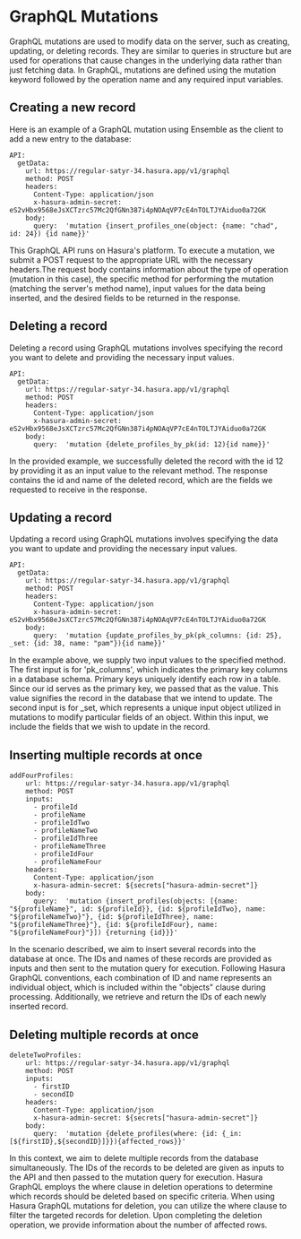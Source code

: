 # GraphQL Mutations

GraphQL mutations are used to modify data on the server, such as creating, updating, or deleting records. They are similar to queries in
structure but are used for operations that cause changes in the underlying data rather than just fetching data. In GraphQL, mutations are 
defined using the mutation keyword followed by the operation name and any required input variables. 

## Creating a new record

Here is an example of a GraphQL mutation using Ensemble as the client to add a new entry to the database:

```
API:
  getData:
    url: https://regular-satyr-34.hasura.app/v1/graphql
    method: POST
    headers:
      Content-Type: application/json
      x-hasura-admin-secret: eS2vHbx9568eJsXCTzrc57Mc2QfGNn387i4pNOAqVP7cE4nTOLTJYAiduo0a72GK
    body:
      query:  'mutation {insert_profiles_one(object: {name: "chad", id: 24}) {id name}}'
```

This GraphQL API runs on Hasura's platform. To execute a mutation, we submit a POST request to the appropriate URL with the necessary headers.The request body contains information about the type of operation (mutation in this case), the specific method for performing the mutation (matching the server's method name), input values for the data being inserted, and the desired fields to be returned in the response. 

## Deleting a record

Deleting a record using GraphQL mutations involves specifying the record you want to delete and providing the necessary input values. 

```
API:
  getData:
    url: https://regular-satyr-34.hasura.app/v1/graphql
    method: POST
    headers:
      Content-Type: application/json
      x-hasura-admin-secret: eS2vHbx9568eJsXCTzrc57Mc2QfGNn387i4pNOAqVP7cE4nTOLTJYAiduo0a72GK
    body:
      query:  'mutation {delete_profiles_by_pk(id: 12){id name}}'
```

In the provided example, we successfully deleted the record with the id 12 by providing it as an input value to the relevant method. The 
response contains the id and name of the deleted record, which are the fields we requested to receive in the response.

## Updating a record

Updating a record using GraphQL mutations involves specifying the data you want to update and providing the necessary input values. 

```
API:
  getData:
    url: https://regular-satyr-34.hasura.app/v1/graphql
    method: POST
    headers:
      Content-Type: application/json
      x-hasura-admin-secret: eS2vHbx9568eJsXCTzrc57Mc2QfGNn387i4pNOAqVP7cE4nTOLTJYAiduo0a72GK
    body:
      query:  'mutation {update_profiles_by_pk(pk_columns: {id: 25}, _set: {id: 38, name: "pam"}){id name}}'
```

In the example above, we supply two input values to the specified method. The first input is for 'pk_columns', which indicates the primary 
key columns in a database schema. Primary keys uniquely identify each row in a table. Since our id serves as the primary key, we passed 
that as the value. This value signifies the record in the database that we intend to update. The second input is for _set, which represents
a unique input object utilized in mutations to modify particular fields of an object. Within this input, we include the fields that we wish
to update in the record.

## Inserting multiple records at once

```
addFourProfiles:
    url: https://regular-satyr-34.hasura.app/v1/graphql
    method: POST
    inputs:
      - profileId
      - profileName
      - profileIdTwo
      - profileNameTwo
      - profileIdThree
      - profileNameThree
      - profileIdFour
      - profileNameFour
    headers:
      Content-Type: application/json
      x-hasura-admin-secret: ${secrets["hasura-admin-secret"]}
    body:
      query:  'mutation {insert_profiles(objects: [{name: "${profileName}", id: ${profileId}}, {id: ${profileIdTwo}, name: "${profileNameTwo}"}, {id: ${profileIdThree}, name: "${profileNameThree}"}, {id: ${profileIdFour}, name: "${profileNameFour}"}]) {returning {id}}}' 
```

In the scenario described, we aim to insert several records into the database at once. The IDs and names of these records are provided as inputs and then sent to the mutation query for execution. Following Hasura GraphQL conventions, each combination of ID and name represents an individual object, which is included within the "objects" clause during processing. Additionally, we retrieve and return the IDs of each newly inserted record.

## Deleting multiple records at once

```
deleteTwoProfiles:
    url: https://regular-satyr-34.hasura.app/v1/graphql
    method: POST
    inputs:
      - firstID
      - secondID
    headers:
      Content-Type: application/json
      x-hasura-admin-secret: ${secrets["hasura-admin-secret"]}
    body:
      query:  'mutation {delete_profiles(where: {id: {_in: [${firstID},${secondID}]}}){affected_rows}}'
```

In this context, we aim to delete multiple records from the database simultaneously. The IDs of the records to be deleted are given as inputs to the API and then passed to the mutation query for execution. Hasura GraphQL employs the where clause in deletion operations to determine which records should be deleted based on specific criteria. When using Hasura GraphQL mutations for deletion, you can utilize the where clause to filter the targeted records for deletion. Upon completing the deletion operation, we provide information about the number of affected rows.


